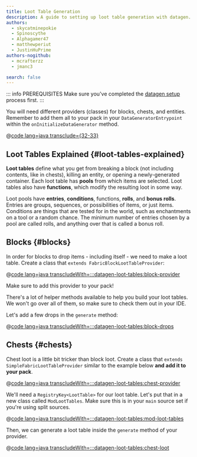 ```yaml
---
title: Loot Table Generation
description: A guide to setting up loot table generation with datagen.
authors:
  - skycatminepokie
  - Spinoscythe
  - Alphagamer47
  - matthewperiut
  - JustinHuPrime
authors-nogithub:
  - mcrafterzz
  - jmanc3

search: false
---
```


::: info PREREQUISITES
Make sure you've completed the [datagen setup](./setup) process first.
:::

You will need different providers (classes) for blocks, chests, and entities. Remember to add them all to your pack in your `DataGeneratorEntrypoint` within the `onInitializeDataGenerator` method.

@[code lang=java transclude={32-33}](@/reference/1.21/src/client/java/com/example/docs/datagen/ExampleModDataGenerator.java)

## Loot Tables Explained {#loot-tables-explained}

**Loot tables** define what you get from breaking a block (not including contents, like in chests), killing an entity, or opening a newly-generated container. Each loot table has **pools** from which items are selected. Loot tables also have **functions**, which modify the resulting loot in some way.

Loot pools have **entries**, **conditions**, functions, **rolls**, and **bonus rolls**. Entries are groups, sequences, or possibilities of items, or just items. Conditions are things that are tested for in the world, such as enchantments on a tool or a random chance. The minimum number of entries chosen by a pool are called rolls, and anything over that is called a bonus roll.

## Blocks {#blocks}

In order for blocks to drop items - including itself - we need to make a loot table. Create a class that `extends FabricBlockLootTableProvider`:

@[code lang=java transcludeWith=:::datagen-loot-tables:block-provider](@/reference/1.21/src/client/java/com/example/docs/datagen/ExampleModBlockLootTableProvider.java)

Make sure to add this provider to your pack!

There's a lot of helper methods available to help you build your loot tables. We won't go over all of them, so make sure to check them out in your IDE.

Let's add a few drops in the `generate` method:

@[code lang=java transcludeWith=:::datagen-loot-tables:block-drops](@/reference/1.21/src/client/java/com/example/docs/datagen/ExampleModBlockLootTableProvider.java)

## Chests {#chests}

Chest loot is a little bit tricker than block loot. Create a class that `extends SimpleFabricLootTableProvider` similar to the example below **and add it to your pack**.

@[code lang=java transcludeWith=:::datagen-loot-tables:chest-provider](@/reference/1.21/src/client/java/com/example/docs/datagen/ExampleModChestLootTableProvider.java)

We'll need a `RegistryKey<LootTable>` for our loot table. Let's put that in a new class called `ModLootTables`. Make sure this is in your `main` source set if you're using split sources.

@[code lang=java transcludeWith=:::datagen-loot-tables:mod-loot-tables](@/reference/1.21/src/main/java/com/example/docs/ModLootTables.java)

Then, we can generate a loot table inside the `generate` method of your provider.

@[code lang=java transcludeWith=:::datagen-loot-tables:chest-loot](@/reference/1.21/src/client/java/com/example/docs/datagen/ExampleModChestLootTableProvider.java)

